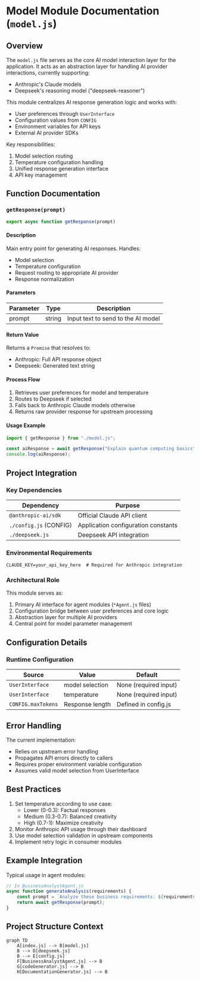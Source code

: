 # Model Module Documentation (`model.js`)

## Overview

The `model.js` file serves as the core AI model interaction layer for the application. It acts as an abstraction layer for handling AI provider interactions, currently supporting:

-   Anthropic's Claude models
-   Deepseek's reasoning model ("deepseek-reasoner")

This module centralizes AI response generation logic and works with:

-   User preferences through `UserInterface`
-   Configuration values from `CONFIG`
-   Environment variables for API keys
-   External AI provider SDKs

Key responsibilities:

1. Model selection routing
2. Temperature configuration handling
3. Unified response generation interface
4. API key management

## Function Documentation

### `getResponse(prompt)`

```javascript
export async function getResponse(prompt)
```

#### Description

Main entry point for generating AI responses. Handles:

-   Model selection
-   Temperature configuration
-   Request routing to appropriate AI provider
-   Response normalization

#### Parameters

| Parameter | Type   | Description                        |
| --------- | ------ | ---------------------------------- |
| prompt    | string | Input text to send to the AI model |

#### Return Value

Returns a `Promise` that resolves to:

-   Anthropic: Full API response object
-   Deepseek: Generated text string

#### Process Flow

1. Retrieves user preferences for model and temperature
2. Routes to Deepseek if selected
3. Falls back to Anthropic Claude models otherwise
4. Returns raw provider response for upstream processing

#### Usage Example

```javascript
import { getResponse } from "./model.js";

const aiResponse = await getResponse("Explain quantum computing basics");
console.log(aiResponse);
```

## Project Integration

### Key Dependencies

| Dependency             | Purpose                             |
| ---------------------- | ----------------------------------- |
| `@anthropic-ai/sdk`    | Official Claude API client          |
| `./config.js` (CONFIG) | Application configuration constants |
| `./deepseek.js`        | Deepseek API integration            |

### Environmental Requirements

```dotenv
CLAUDE_KEY=your_api_key_here  # Required for Anthropic integration
```

### Architectural Role

This module serves as:

1. Primary AI interface for agent modules (`*Agent.js` files)
2. Configuration bridge between user preferences and core logic
3. Abstraction layer for multiple AI providers
4. Central point for model parameter management

## Configuration Details

### Runtime Configuration

| Source             | Value           | Default               |
| ------------------ | --------------- | --------------------- |
| `UserInterface`    | model selection | None (required input) |
| `UserInterface`    | temperature     | None (required input) |
| `CONFIG.maxTokens` | Response length | Defined in config.js  |

## Error Handling

The current implementation:

-   Relies on upstream error handling
-   Propagates API errors directly to callers
-   Requires proper environment variable configuration
-   Assumes valid model selection from UserInterface

## Best Practices

1. Set temperature according to use case:
    - Lower (0-0.3): Factual responses
    - Medium (0.3-0.7): Balanced creativity
    - High (0.7-1): Maximize creativity
2. Monitor Anthropic API usage through their dashboard
3. Use model selection validation in upstream components
4. Implement retry logic in consumer modules

## Example Integration

Typical usage in agent modules:

```javascript
// In BusinessAnalystAgent.js
async function generateAnalysis(requirements) {
    const prompt = `Analyze these business requirements: ${requirements}`;
    return await getResponse(prompt);
}
```

## Project Structure Context

```mermaid
graph TD
    A[index.js] --> B[model.js]
    B --> D[deepseek.js]
    B --> E[config.js]
    F[BusinessAnalystAgent.js] --> B
    G[codeGenerator.js] --> B
    H[DocumentationGenerator.js] --> B
```
